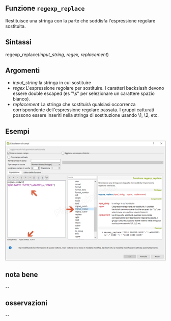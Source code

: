 ## Funzione `regexp_replace`

Restituisce una stringa con la parte che soddisfa l'espressione regolare sostituita.

## Sintassi

regexp_replace(_input_string, regex, replacement_)

## Argomenti

* _input_string_ la stringa in cui sostituire
* _regex_ L'espressione regolare per sostituire. I caratteri backslash devono essere double escaped (es "\\s" per selezionare un carattere spazio bianco).
* _replacement_ La stringa che sostituirà qualsiasi occorrenza corrispondente dell'espressione regolare passata. I gruppi catturati possono essere inseriti nella stringa di sostituzione usando \\1, \\2, etc.


## Esempi

![](/img/stringhe_di_testo/regexp_replace/regexp_replace1.png)

## nota bene

--

## osservazioni

--